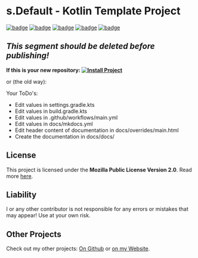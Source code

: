 # s.Default - Kotlin Template Project
[![badge](https://img.shields.io/badge/license-MPL--2.0-orange)](https://github.com/scolastico-dev/s.Default/blob/main/LICENSE)
[![badge](https://img.shields.io/github/languages/code-size/scolastico-dev/s.Default)](https://github.com/scolastico-dev/s.Default/graphs/contributors)
[![badge](https://img.shields.io/github/issues/scolastico-dev/s.Default)](https://github.com/scolastico-dev/s.Default/issues)
[![badge](https://img.shields.io/github/v/tag/scolastico-dev/s.Default?label=version)](https://github.com/scolastico-dev/s.Default/releases)
[![badge](https://github.com/scolastico-dev/s.Default/actions/workflows/main.yml/badge.svg)](https://github.com/scolastico-dev/s.Default/actions)

## *This segment should be deleted before publishing!*
**If this is your new repository:
[![Install Project](https://img.shields.io/badge/Click%20To-Install%20Project-brightgreen)](templates/project-settings.env)**

or (the old way):

Your ToDo's:
- Edit values in settings.gradle.kts
- Edit values in build.gradle.kts
- Edit values in .github/workflows/main.yml
- Edit values in docs/mkdocs.yml
- Edit header content of documentation in docs/overrides/main.html
- Create the documentation in docs/docs/

## License
This project is licensed under the **Mozilla Public License Version 2.0**. Read more [here](https://www.mozilla.org/en-US/MPL/2.0/).

## Liability
I or any other contributor is not responsible for any errors or mistakes that may appear! Use at your own risk.

## Other Projects
Check out my other projects: [On Github](https://github.com/scolastico/) or [on my Website](https://scolasti.co/).
